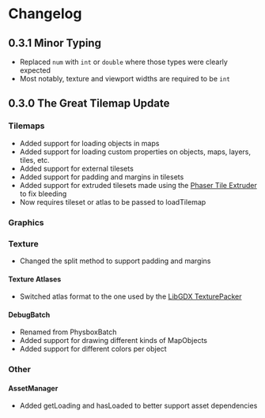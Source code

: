 
# Changelog  
  
## 0.3.1 Minor Typing
  
- Replaced  ```num``` with ```int``` or ```double``` where those types were clearly expected
- Most notably, texture and viewport widths are required to be ```int```
  
## 0.3.0 The Great Tilemap Update  
  
### Tilemaps  
  
- Added support for loading objects in maps  
- Added support for loading custom properties on objects, maps, layers, tiles, etc.  
- Added support for external tilesets  
- Added support for padding and margins in tilesets  
- Added support for extruded tilesets made using the [Phaser Tile Extruder](https://github.com/sporadic-labs/tile-extruder) to fix bleeding  
- Now requires tileset or atlas to be passed to loadTilemap  
  
### Graphics  
  
### Texture  
- Changed the split method to support padding and margins  
  
#### Texture Atlases  
- Switched atlas format to the one used by the [LibGDX TexturePacker](https://github.com/libgdx/libgdx/wiki/Texture-packer)  
  
#### DebugBatch  
- Renamed from PhysboxBatch  
- Added support for drawing different kinds of MapObjects  
- Added support for different colors per object  
  
### Other  
  
#### AssetManager  
- Added getLoading and hasLoaded to better support asset dependencies
